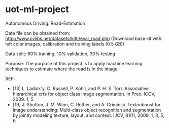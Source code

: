 # uot-ml-project
Autonomous Driving: Road-Estimation

Data file can be obtained from: 
http://www.cvlibs.net/datasets/kitti/eval_road.php 
(Download base kit with: left color images, calibration and training labels (0.5 GB))

Data split:
60% training, 10% validation, 30% testing

Purpose:
The purpose of this project is to apply machine learning techniques to estimate where the road is in the image.

REF:
* [13] L. Ladick´y, C. Russell, P. Kohli, and P. H. S. Torr. Associative hierarchical crfs for object class image
segmentation. In Proc. ICCV, 2009. 1, 5
* [19] J. Shotton, J. M. Winn, C. Rother, and A. Criminisi. Textonboost for image understanding: Multi-class
object recognition and segmentation by jointly modeling texture, layout, and context. IJCV, 81(1), 2009.
1, 3, 5, 6



